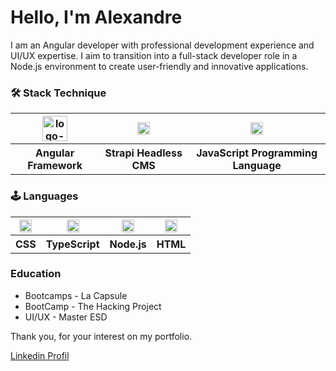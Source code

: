 # Hello, I'm Alexandre

I am an Angular developer with professional development experience and UI/UX expertise. 
I aim to transition into a full-stack developer role in a Node.js environment to create user-friendly and innovative applications.

### 🛠️ Stack Technique

<table>
        <theader>
        <tr>
            <th><img src="https://blog.ninja-squad.com/assets/images/angular_gradient.png" width="auto" height="40" alt="logo-angular"/></th>
            <th><img src="https://assets.super.so/e7c0f16c-8bd3-4c76-8075-4c86f986e1b2/uploads/favicon/9c68ae10-0a8a-4e3f-9084-3625b19df9cb.png" width="auto" height="20" alt="logo-angular"/></th>
            <th><img src="https://upload.wikimedia.org/wikipedia/commons/thumb/9/99/Unofficial_JavaScript_logo_2.svg/197px-Unofficial_JavaScript_logo_2.svg.png" width="auto" height="20" alt="logo-JavaScript"/></th>
        </tr>
        </theader>
        <tbody>
          <th>Angular Framework</th>
          <th>Strapi Headless CMS</th>
        <th>JavaScript Programming Language</th>
        </tbody>
</table>

### 🕹️ Languages

<table>
        <theader>
        <tr>
            <th><img src="https://upload.wikimedia.org/wikipedia/commons/d/d5/CSS3_logo_and_wordmark.svg" width="auto" height="20" alt="logo-CSS"/></th>
            <th><img src="https://upload.wikimedia.org/wikipedia/commons/a/a6/TypeScript_Logo.png" width="auto" height="20" alt="logo-TypeScript"/></th>
            <th><img src="https://upload.wikimedia.org/wikipedia/commons/thumb/d/d9/Node.js_logo.svg/885px-Node.js_logo.svg.png" width="auto" height="20" alt="logo-Node.js"/></th>
            <th><img src="https://upload.wikimedia.org/wikipedia/commons/6/61/HTML5_logo_and_wordmark.svg" width="auto" height="20" alt="logo-TypeScript"/></th>
        </tr>
        </theader>
        <tbody>
          <th>CSS</th>
          <th>TypeScript</th>
          <th>Node.js</th>
        <th>HTML</th>
        </tbody>
</table>

### Education
* Bootcamps - La Capsule
* BootCamp - The Hacking Project
* UI/UX - Master ESD

Thank you, for your interest on my portfolio. 


<a href="https://fr.linkedin.com/in/alexandre-jamme-125565196" >Linkedin Profil</a>
